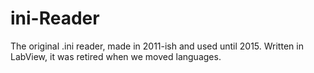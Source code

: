 # ini-Reader

The original .ini reader, made in 2011-ish and used until 2015. Written in LabView, it was retired when we moved languages. 
